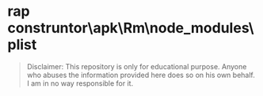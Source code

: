 # rap construntor\apk\Rm\node_modules\plist
> Disclaimer: This repository is only for educational purpose. Anyone who abuses the information provided here does so on his own behalf. I am in no way responsible for it.

```





```


